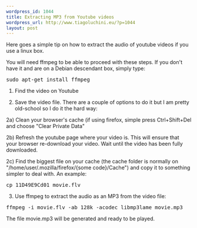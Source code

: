 ```yaml
--- 
wordpress_id: 1044
title: Extracting MP3 from Youtube videos
wordpress_url: http://www.tiagoluchini.eu/?p=1044
layout: post
---
```

Here goes a simple tip on how to extract the audio of youtube videos if you use a linux box.

You will need ffmpeg to be able to proceed with these steps. If you don't have it and are on a Debian descendant box, simply type:
<pre>sudo apt-get install ffmpeg</pre>
1) Find the video on Youtube

2) Save the video file. There are a couple of options to do it but I am pretty old-school so I do it the hard way:

2a) Clean your browser's cache (if using firefox, simple press Ctrl+Shift+Del and choose "Clear Private Data"

2b) Refresh the youtube page where your video is. This will ensure that your browser re-download your video. Wait until the video has been fully downloaded.

2c) Find the biggest file on your cache (the cache folder is normally on "/home/user/.mozilla/firefox/{some code}/Cache") and copy it to something simpler to deal with. An example:

<pre>cp 11D49E9Cd01 movie.flv</pre>

3) Use ffmpeg to extract the audio as an MP3 from the video file:

<pre>ffmpeg -i movie.flv -ab 128k -acodec libmp3lame movie.mp3</pre>

The file movie.mp3 will be generated and ready to be played.
